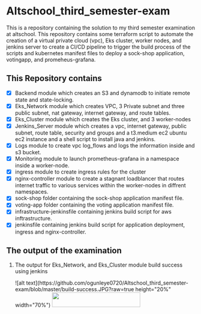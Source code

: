 # Altschool_third_semester-exam
This is a repository containing the solution to my third semester examination at altschool.
This repository contains some terraform script to automate the creation of a virtual private cloud (vpc), Eks cluster, worker nodes, and jenkins server to create a 
CI/CD pipeline to trigger the build process of the scripts and kubernetes manifest files to deploy a sock-shop application, votingapp, and promeheus-grafana.

## This Repository contains
- [x] Backend module which creates an S3 and dynamodb to initiate remote state and state-locking.
- [x] Eks_Network module which creates VPC, 3 Private subnet and three public subnet, nat gateway, internet gateway, and route tables.
- [x] Eks_Cluster module which creates the Eks cluster, and 3 worker-nodes
- [x] Jenkins_Server module which creates a vpc, internet gateway, public subnet, route table, security and groups and a t3.medium ec2 ubuntu ec2 instance and a shell script to install java and jenkins.
- [x] Logs module to create vpc log_flows and logs the information inside and s3 bucket.
- [x] Monitoring module to launch prometheus-grafana in a namespace inside a worker-node.
- [x] ingress module to create ingress rules for the cluster
- [x] nginx-controller module to create a stagnant loadblancer that routes internet traffic to various services within the worker-nodes in diffrent namespaces.
- [x] sock-shop folder containing the sock-shop application manifest file.
- [x] voting-app folder containing the voting application manifest file.
- [x] infrastructure-jenkinsfile containing jenkins build script for aws inftrastructure.
- [x] jenkinsfile containing jenkins build script for application deployment, ingress and nginx-controller.

## The output of the examination

<ol>
  <li> The output for Eks_Network, and Eks_Cluster module build success using jenkins
      <p>![alt text](https://github.com/ogunleye0720/Altschool_third_semester-exam/blob/master/build-success.JPG?raw=true height="20%" width="70%")
        <img src="https://github.com/ogunleye0720/Altschool_third_semester-exam/blob/master/build-success.JPG" height="10%" width="70%" /></p>
  </li>
</ol>
